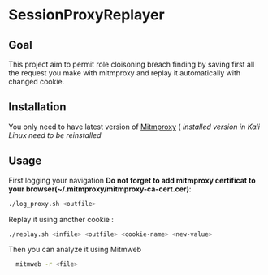 # SessionProxyReplayer

## Goal

This project aim to permit role cloisoning breach finding by saving first all the request you make with mitmproxy
and replay it automatically with changed cookie.

## Installation

You only need to have latest version of [Mitmproxy](http://mitmproxy.org) ( *installed version in Kali Linux need to be reinstalled*

## Usage

First logging your navigation 
**Do not forget to add mitmproxy certificat to your browser(~/.mitmproxy/mitmproxy-ca-cert.cer)**:

```bash
./log_proxy.sh <outfile>
```

Replay it using another cookie :

```bash
./replay.sh <infile> <outfile> <cookie-name> <new-value>
```

Then you can analyze it using Mitmweb

```bash
  mitmweb -r <file>
```
